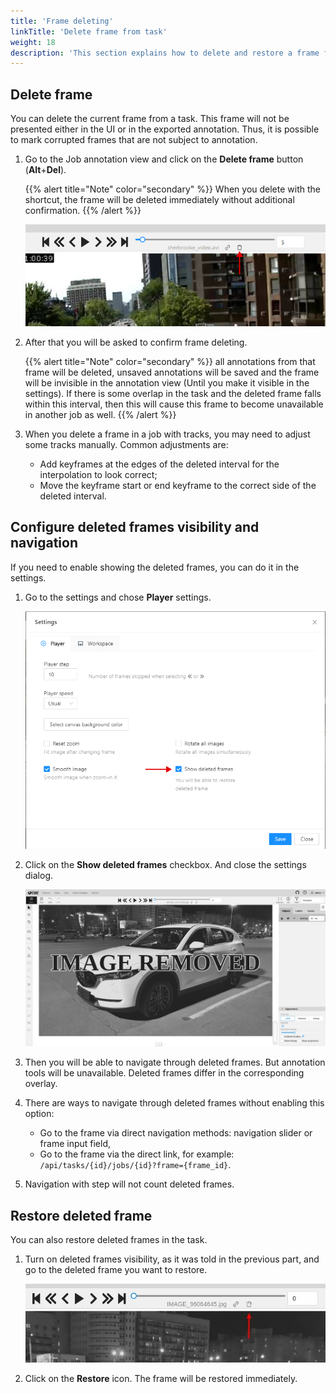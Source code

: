 ```yaml
---
title: 'Frame deleting'
linkTitle: 'Delete frame from task'
weight: 18
description: 'This section explains how to delete and restore a frame from a task.'
---
```


## Delete frame

You can delete the current frame from a task.
This frame will not be presented either in the UI or in the exported annotation.
Thus, it is possible to mark corrupted frames that are not subject to annotation.

1. Go to the Job annotation view and click on the **Delete frame** button (**Alt**+**Del**).

   {{% alert title="Note" color="secondary" %}}
   When you delete with the shortcut,
   the frame will be deleted immediately without additional confirmation.
   {{% /alert %}}

   ![Part of annotation interface with highlighted "Delete frame" button](/images/image245.jpg)

1. After that you will be asked to confirm frame deleting.

   {{% alert title="Note" color="secondary" %}}
   all annotations from that frame will be deleted, unsaved annotations
   will be saved and the frame will be invisible in the annotation view (Until you make it visible in the settings).
   If there is some overlap in the task and the deleted frame falls within this interval,
   then this will cause this frame to become unavailable in another job as well.
   {{% /alert %}}

1. When you delete a frame in a job with tracks, you may need to adjust some tracks manually. Common adjustments are:
   - Add keyframes at the edges of the deleted interval for the interpolation to look correct;
   - Move the keyframe start or end keyframe to the correct side of the deleted interval.

## Configure deleted frames visibility and navigation

If you need to enable showing the deleted frames, you can do it in the settings.

1. Go to the settings and chose **Player** settings.

   !["Player" tab opened in "Settings" with highlighted "Show deleted frames" option](/images/image246.jpg)

1. Click on the **Show deleted frames** checkbox. And close the settings dialog.

   ![Example of a deleted frame appearance with "Show deleted frames" option enabled](/images/image247.jpg)

1. Then you will be able to navigate through deleted frames.
   But annotation tools will be unavailable. Deleted frames differ in the corresponding overlay.

1. There are ways to navigate through deleted frames without enabling this option:

   - Go to the frame via direct navigation methods: navigation slider or frame input field,
   - Go to the frame via the direct link, for example: `/api/tasks/{id}/jobs/{id}?frame={frame_id}`.

1. Navigation with step will not count deleted frames.

## Restore deleted frame

You can also restore deleted frames in the task.

1. Turn on deleted frames visibility, as it was told in the previous part,
   and go to the deleted frame you want to restore.

   ![Part of annotation interface with highlighted "Restore frame" button](/images/image248.jpg)

1. Click on the **Restore** icon. The frame will be restored immediately.
